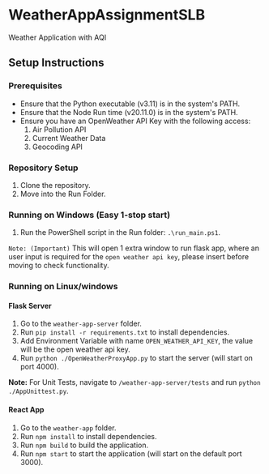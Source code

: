 # WeatherAppAssignmentSLB
Weather Application with AQI

## Setup Instructions

### Prerequisites

- Ensure that the Python executable (v3.11) is in the system's PATH.
- Ensure that the Node Run time (v20.11.0) is in the system's PATH.
- Ensure you have an OpenWeather API Key with the following access:
    1. Air Pollution API
    2. Current Weather Data
    3. Geocoding API

### Repository Setup

1. Clone the repository.
2. Move into the Run Folder.

### Running on Windows (Easy 1-stop start)

1. Run the PowerShell script in the Run folder: `.\run_main.ps1`.

`Note: (Important)` This will open 1 extra window to run flask app, where an user input is required for the `open weather api key`, please insert before moving to check functionality.

### Running on Linux/windows

#### Flask Server

1. Go to the `weather-app-server` folder.
2. Run `pip install -r requirements.txt` to install dependencies.
3. Add Environment Variable with name `OPEN_WEATHER_API_KEY`, the value will be the open weather api key.
4. Run `python ./OpenWeatherProxyApp.py` to start the server (will start on port 4000).

**Note:** For Unit Tests, navigate to `/weather-app-server/tests` and run `python ./AppUnittest.py`.

#### React App

1. Go to the `weather-app` folder.
2. Run `npm install` to install dependencies.
3. Run `npm build` to build the application.
4. Run `npm start` to start the application (will start on the default port 3000).